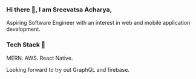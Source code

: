 ### Hi there 👋, I am Sreevatsa Acharya,

Aspiring Software Engineer with an interest in web and mobile application development. 

### Tech Stack 🧱

MERN. AWS. React Native.

Looking forward to try out GraphQL and firebase. 

<!--
**SreevatsaAcharya/SreevatsaAcharya** is a ✨ _special_ ✨ repository because its `README.md` (this file) appears on your GitHub profile.

Here are some ideas to get you started:

- 🔭 I’m currently working on ...
- 🌱 I’m currently learning ...
- 👯 I’m looking to collaborate on ...
- 🤔 I’m looking for help with ...
- 💬 Ask me about ...
- 📫 How to reach me: ...
- 😄 Pronouns: ...
- ⚡ Fun fact: ...
-->
